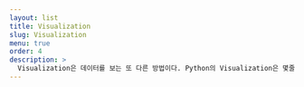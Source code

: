 ```yaml
---
layout: list
title: Visualization
slug: Visualization
menu: true
order: 4
description: >
  Visualization은 데이터를 보는 또 다른 방법이다. Python의 Visualization은 몇줄의 코딩으로 좀더 효과적인 방법을 제시한다.
---
```


